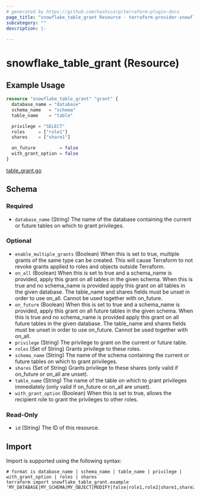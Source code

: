 ```yaml
---
# generated by https://github.com/hashicorp/terraform-plugin-docs
page_title: "snowflake_table_grant Resource - terraform-provider-snowflake"
subcategory: ""
description: |-
  
---
```


# snowflake_table_grant (Resource)



## Example Usage

```terraform
resource "snowflake_table_grant" "grant" {
  database_name = "database"
  schema_name   = "schema"
  table_name    = "table"

  privilege = "SELECT"
  roles     = ["role1"]
  shares    = ["share1"]

  on_future         = false
  with_grant_option = false
}
```
[table_grant.go](..%2F..%2Fpkg%2Fresources%2Ftable_grant.go)
<!-- schema generated by tfplugindocs -->
## Schema

### Required

- `database_name` (String) The name of the database containing the current or future tables on which to grant privileges.

### Optional

- `enable_multiple_grants` (Boolean) When this is set to true, multiple grants of the same type can be created. This will cause Terraform to not revoke grants applied to roles and objects outside Terraform.
- `on_all` (Boolean) When this is set to true and a schema_name is provided, apply this grant on all tables in the given schema. When this is true and no schema_name is provided apply this grant on all tables in the given database. The table_name and shares fields must be unset in order to use on_all. Cannot be used together with on_future.
- `on_future` (Boolean) When this is set to true and a schema_name is provided, apply this grant on all future tables in the given schema. When this is true and no schema_name is provided apply this grant on all future tables in the given database. The table_name and shares fields must be unset in order to use on_future. Cannot be used together with on_all.
- `privilege` (String) The privilege to grant on the current or future table.
- `roles` (Set of String) Grants privilege to these roles.
- `schema_name` (String) The name of the schema containing the current or future tables on which to grant privileges.
- `shares` (Set of String) Grants privilege to these shares (only valid if on_future or on_all are unset).
- `table_name` (String) The name of the table on which to grant privileges immediately (only valid if on_future or on_all are unset).
- `with_grant_option` (Boolean) When this is set to true, allows the recipient role to grant the privileges to other roles.

### Read-Only

- `id` (String) The ID of this resource.

## Import

Import is supported using the following syntax:

```shell
# format is database_name | schema_name | table_name | privilege | with_grant_option | roles | shares
terraform import snowflake_table_grant.example 'MY_DATABASE|MY_SCHEMA|MY_OBJECT|MODIFY|false|role1,role2|share1,share2'
```
